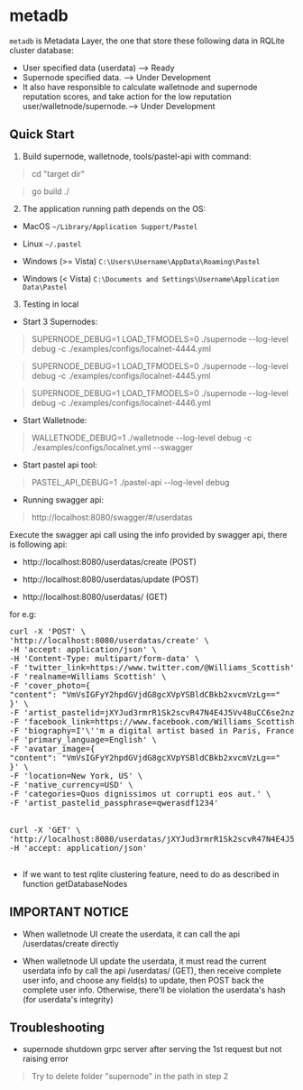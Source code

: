 # metadb

`metadb` is Metadata Layer, the one that store these following data in RQLite cluster database:
- User specified data (userdata) --> Ready
- Supernode specified data. --> Under Development
- It also have responsible to calculate walletnode and supernode reputation scores, and take action for the low reputation user/walletnode/supernode.--> Under Development

## Quick Start

 
1. Build supernode, walletnode, tools/pastel-api with command:

>cd "target  dir"

>go build ./


2. The application running path depends on the OS:

* MacOS `~/Library/Application Support/Pastel`

* Linux `~/.pastel`

* Windows (>= Vista) `C:\Users\Username\AppData\Roaming\Pastel`

* Windows (< Vista) `C:\Documents and Settings\Username\Application Data\Pastel`

  
3. Testing in local

- Start 3 Supernodes:

>SUPERNODE_DEBUG=1 LOAD_TFMODELS=0 ./supernode --log-level debug -c ./examples/configs/localnet-4444.yml

>SUPERNODE_DEBUG=1 LOAD_TFMODELS=0 ./supernode --log-level debug -c ./examples/configs/localnet-4445.yml

>SUPERNODE_DEBUG=1 LOAD_TFMODELS=0 ./supernode --log-level debug -c ./examples/configs/localnet-4446.yml

  

- Start Walletnode:

>WALLETNODE_DEBUG=1 ./walletnode --log-level debug -c ./examples/configs/localnet.yml --swagger

  
- Start pastel api tool:

>PASTEL_API_DEBUG=1 ./pastel-api --log-level debug

  

- Running swagger api:

>http://localhost:8080/swagger/#/userdatas

  

Execute the swagger api call using the info provided by swagger api, there is following api:

- http://localhost:8080/userdatas/create (POST)

- http://localhost:8080/userdatas/update (POST)

- http://localhost:8080/userdatas/<pastelid> (GET)

  
  

for e.g:
<pre>
curl -X 'POST' \
'http://localhost:8080/userdatas/create' \
-H 'accept: application/json' \
-H 'Content-Type: multipart/form-data' \
-F 'twitter_link=https://www.twitter.com/@Williams_Scottish' \
-F 'realname=Williams Scottish' \
-F 'cover_photo={
"content": "VmVsIGFyY2hpdGVjdG8gcXVpYSBldCBkb2xvcmVzLg=="
}' \
-F 'artist_pastelid=jXYJud3rmrR1Sk2scvR47N4E4J5Vv48uCC6se2nzHrBRdjaKj3ybPoi1Y2VVoRqi1GnQrYKjSxQAC7NBtvtEdS' \
-F 'facebook_link=https://www.facebook.com/Williams_Scottish' \
-F 'biography=I'\''m a digital artist based in Paris, France. ...' \
-F 'primary_language=English' \
-F 'avatar_image={
"content": "VmVsIGFyY2hpdGVjdG8gcXVpYSBldCBkb2xvcmVzLg=="
}' \
-F 'location=New York, US' \
-F 'native_currency=USD' \
-F 'categories=Quos dignissimos ut corrupti eos aut.' \
-F 'artist_pastelid_passphrase=qwerasdf1234'

  
curl -X 'GET' \
'http://localhost:8080/userdatas/jXYJud3rmrR1Sk2scvR47N4E4J5Vv48uCC6se2nzHrBRdjaKj3ybPoi1Y2VVoRqi1GnQrYKjSxQAC7NBtvtEdS' \
-H 'accept: application/json'

</pre>
  
  
* If we want to test rqlite clustering feature, need to do as described in function getDatabaseNodes

  
## IMPORTANT NOTICE

- When walletnode UI create the userdata, it can call the api /userdatas/create directly

- When walletnode UI update the userdata, it must read the current userdata info by call the api /userdatas/<pastelid> (GET), then receive complete user info, and choose any field(s) to update, then POST back the complete user info. Otherwise, there'll be violation the userdata's hash (for userdata's integrity)

  
## Troubleshooting

- supernode shutdown grpc server after serving the 1st request but not raising error

>Try to delete folder "supernode" in the path in step 2
